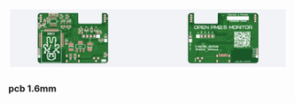 ![EFEKTA Open PM Monitor](https://raw.githubusercontent.com/smartboxchannel/EFEKTA-Open_PM_Monitor/refs/heads/main/IMAGES/003.jpg)

### pcb 1.6mm
